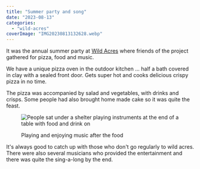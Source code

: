 ```yaml
---
title: "Summer party and song"
date: "2023-08-13"
categories: 
  - "wild-acres"
coverImage: "IMG20230813132628.webp"
---
```


It was the annual summer party at [Wild Acres](https://wildacres.org.uk/) where friends of the project gathered for pizza, food and music.

We have a unique pizza oven in the outdoor kitchen ... half a bath covered in clay with a sealed front door. Gets super hot and cooks delicious crispy pizza in no time.

The pizza was accompanied by salad and vegetables, with drinks and crisps. Some people had also brought home made cake so it was quite the feast.

<figure>

![People sat under a shelter playing instruments at the end of a table with food and drink on](images/IMG20230813160926-959x1024.webp)

<figcaption>

Playing and enjoying music after the food

</figcaption>

</figure>

It's always good to catch up with those who don't go regularly to wild acres. There were also several musicians who provided the entertainment and there was quite the sing-a-long by the end.
